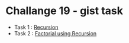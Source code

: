 # Challange 19 - gist task

- Task 1 : [Recursion](https://gist.github.com/sanyam-jain-2003/22c87c98265341fb1190e56bb82717f8)
- Task 2 : [Factorial using Recursion](https://gist.github.com/sanyam-jain-2003/ae86ef23fc69652579ba023197f7a179)
